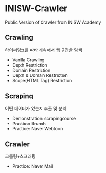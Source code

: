 # INISW-Crawler
Public Version of Crawler from INISW Academy

## Crawling
하이퍼링크를 따라 계속해서 웹 공간을 탐색
- Vanilla Crawling
- Depth Restriction
- Domain Restriction
- Depth & Domain Restriction
- Scope(HTML Tag) Restriction

## Scraping
어떤 데이터가 있는지 추출 및 분석
- Demonstration: scrapingcourse
- Practice: Brunch
- Practice: Naver Webtoon

## Crawler
크롤링+스크래핑
- Practice: Naver Mail
